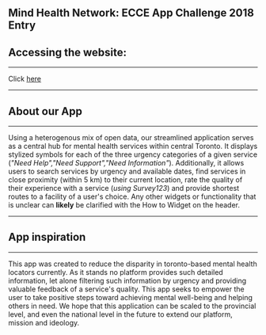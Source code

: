 Mind Health Network: ECCE App Challenge 2018 Entry
---
## Accessing the website:
---
Click [here](http://www.google.ca)

---
## **About our App**
---
Using a heterogenous mix of open data, our streamlined application serves as a central hub for mental health services within central Toronto. It displays stylized symbols for each of the three urgency categories of a given service (*"Need Help","Need Support","Need Information"*). Additionally, it allows users to search services by urgency and available dates, find services in close proximity (within 5 km) to their current location, rate the quality of their experience with a service (*using Survey123*) and provide shortest routes to a facility of a user's choice. Any other widgets or functionality that is unclear can **likely** be clarified with the How to Widget on the header. 

---
## **App inspiration**
---
This app was created to reduce the disparity in toronto-based mental health locators currently. As it stands no platform provides such detailed information, let alone filtering such information by urgency and providing valuable feedback of a service's quality. This app seeks to empower the user to take positive steps toward achieving mental well-being and helping others in need. We hope that this application can be scaled to the provincial level, and even the national level in the future to extend our platform, mission and ideology. 
